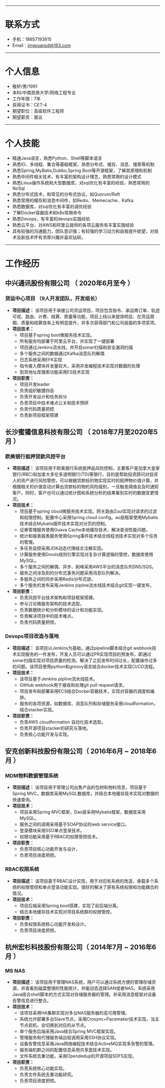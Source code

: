 ------

# 联系方式

- 手机：18657193615
- Email：jingxuansd@163.com



------

# 个人信息

- 敬轩/男/1991
- 本科/中南民族大学/网络工程专业
- 工作年限：7年
- 获得证书：CET-4
- 期望职位：高级软件工程师
- 期望薪资：面议



------

# 个人技能

- 精通Java语言，熟悉Python、Shell等脚本语言
- 熟悉IO、多线程、集合等基础框架，熟悉分布式、缓存、消息、搜索等机制
- 熟悉Spring,MyBatis,Dubbo,Spring Boot等开源框架，了解其原理和机制
- 熟悉中间件相关技术，有丰富的架构设计理念，熟悉常用的设计模式
- 熟悉Linux操作系统和大型数据库，对sql优化有丰富的经验，熟悉常用的NoSql
- 熟悉分布式技术，和常见的分布式协议，如Quorum/Raft
- 熟悉常用的缓存和消息中间件，如Redis、Memecache、Kafka
- 熟悉数据库，对sql优化有丰富的调优经验
- 了解Docker容器技术和k8s常用命令
- 熟悉Devops，有丰富的devops实践经验
- 熟悉云平台，对AWS和阿里云提供的各项云服务有丰富实践经验
- 具有较强的沟通能力，团队意识强；有较强的学习动力和自我提升欲望，对技术及新技术怀有浓厚兴趣并喜欢钻研。



------

# 工作经历

## 中兴通讯股份有限公司 （ 2020年6月至今 ）

### 货运中心项目 （9人开发团队，开发组长）

- **项目描述：** 
  该项目用于承接公司货运项目，项目包含指令、承运商订单、轨迹可视、路由、计费、结算、质量等功能，项目上线以来提效明显、在货运周期、质量和结算效率上有明显提升，并多次获得部门和公司层面的多项奖项。
- **项目技术：**
  - 项目基于spring boot微服务技术实现。
  - 所有服务均部署于阿里云平台，并实现了一键部署
  - 项目通过Jenkins流水线，并开启sonar扫描和安全漏洞扫描
  - 多个服务之间的数据通过Kafka消息队列解偶
  - 日志系统采用EFK实现
  - 指令接入模块并发量较大，采用并发编程技术实现对数据的处理
  - 到货地址库搜索功能采用ES技术实现
- **项目职责：**
  - 项目开发leader
  - 负责组织敏捷四会
  - 负责开发设计和任务拆分
  - 负责项目中技术难点公关和技术预研
  - 负责代码质量把控
  - 负责新项目框架搭建

## 长沙蜜獾信息科技有限公司 （ 2018年7月至2020年5月 ）

### 欧美银行抵押贷款风控平台

- **项目描述：**
  该项目用于欧美银行系统抵押品风险控制，主要客户是加拿大皇家银行(RBC)和加拿大多伦多道明银行(TD)等银行，目的是帮助投资顾问对投资人的资产进行风险管控，可以根据贷款标的物实现实时的抵押物价值计算，并根据相关的价值变动计算出贷款标的物的风险级别，一旦触发阈值会及时通知客户。同时，客户也可以通过统计图和系统分析的结果看到实时的数据变更情况。
- **项目技术：**
  - 项目基于spring cloud微服务技术实现。网关路由Zuul实现对请求的过滤和权限控制。配置中心采用Spring cloud config。ao层框架使用Mybatis技术结合Mybatis插件技术实现对分页的控制。
  - 证券管理服务使用Guava Cache本地缓存技术，解决查询性能问题。
  - 统计和报表报表服务使用Spring事件技术结合线程池技术实现对多个任务的管理。
  - 多任务监控采用JDK动态代理结合注解实现。
  - 计算服务使用Drools规则引擎实现对复杂计算逻辑的管控，数据库使用MySQL。
  - 多个服务之间的解偶、异步、削峰采用AWS平台的消息队列SNS/SQS。
  - 服务之间涉及到的分布式事务问题采用消息队列解决。
  - 多服务之间的同步采用Redis分布式锁。
  - 多个服务的发布采用Jenkins pipline流水线技术结合git实现一键发布。
- **项目职责：**
  - 负责风控平台技术架构和项目框架搭建。
  - 参与讨论微服务架构的技术选型。
  - 负责数据统计和分析模块的设计和功能实现。
  - 负责解决项目中的技术难点。
  - 负责代码质量把控。

### Devops项目改造与落地

- **项目描述：**
  该项目以Jenkins为基础，通过pipeline脚本结合git webhook技术实现服务的一件发布，开发人员可以通过PR实现项目的预发布，即通过sonar扫描实现对项目质量的检测。解决了之前发布时间过长，配置操作过多的问题。该项目使用python和groovy语言结合docker技术实现CI/CD流程。
- **项目技术：**
  - 该项目基于Jenkins pipline流水线技术。
  - GitHub webhook用于接收和处理git pull request请求。
  - 项目发布和部署采用ECS结合Docker容器技术，实现对容器的调度和编排。
  - 服务的各项资源，如数据库、消息队列和存储服务采用cloudformation，结合stacker实现。
- **项目职责：**
  - 负责AWS cloudformation 自动化技术选型。
  - 负责开源项目stacker的研究与落地。
  - 负责核心功能开发与实现。

## 安克创新科技股份有限公司（ 2016年6月 ~ 2018年6月 ）

### MDM物料数据管理系统

- **项目描述：**
  该项目用于管理公司出售产品的包材和物料信息，项目基于Spring MVC，数据库采用MySQL数据库，并结合本地缓存技术实现对数据的快速查询。
- **项目技术：**
  - 项目采用Spring MVC框架，Dao层采用Mybatis框架，数据库采用MySQL。
  - 服务之间的调用采用基于SOAP协议的web service接口。
  - 登录模块采用SSO单点登录技术。
  - 权限功能采用基于RBAC的权限管控技术。
- **项目职责：**
  - 负责项目核心功能开发与设计，
  - 负责项目进度把控。

### RBAC权限系统

- **项目描述：**
  该项目基于RBAC设计实现，用于对旧有系统的改造，承载多个系统的权限管控和单点登录功能实现。很好的解决了原有系统权限和功能耦合的情况。
- **项目技术：**
  - 项目后端采用Spring boot搭建，实现了前后端分离。
  - 结合本地缓存技术实现对项目系统群的权限管控。
- **项目职责：**
  - 负责权限系统核心功能开发和设计。
  - 负责项目进度把控。

## 杭州宏杉科技股份有限公司（ 2014年7月 ~ 2016年6月 ）

### MS NAS

- **项目描述：**
  该项目用于管理NAS系统，用户可以通过系统方便的管理存储资源，并查看到磁盘整理的性能统计，并能动态选择SAN或者NAS。系统采用Java结合shell脚本的方式实现对存储服务器的管理。并采用消息框架对设备告警信息进行整合。
- **项目技术：**
  - 该项目采用HA集群实现对多台NAS服务器的高可用管理。
  - 系统允许部署多台Slave节点，采用Crosync+Pacemaker技术实现，当主节点宕机，会切换到对应的从节点。
  - 单个服务后端采用Java结合Spring MVC框架实现。
  - 管理服务和代理服务端远程调用采用SSH协议实现。
  - 设备告警信息采用Java网络编程技术结合ActiveMQ实现多告警的管理。
  - 服务端机群之间的配置信息采用共享盘技术实现。
  - 文件系统去重功能，采用Opendedup的开源项目SDFS实现。
- **项目职责：**
  - 负责系统核心功能实现。
  - 负责文件系统去重功能研究。
  - 负责项目进度把控。

